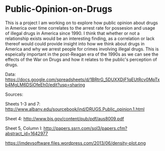 # Public-Opinion-on-Drugs
This is a project I am working on to explore how public opinion about drugs in America over time correlates to the arrest rate for possesion and usage of illegal drugs in America since 1990. I think that whether or not a relationship exists would be an interesting finding, as a correlation or lack thereof would could provide insight into how we think about drugs in America and why we arrest people for crimes involving illegal drugs. This is espeically important in the post-Reagan era of the 1990s as we can see the effects of the War on Drugs and how it relates to the public's perception of drugs.

Data: https://docs.google.com/spreadsheets/d/1BRtrG_5DUXXDjF1qEUtRcv0MpTxb4MgLM6DSiOfeEh0/edit?usp=sharing

Sources:

Sheets 1-3 and 7: http://www.albany.edu/sourcebook/ind/DRUGS.Public_opinion.1.html

Sheet 4: http://www.bjs.gov/content/pub/pdf/aus8009.pdf

Sheet 5, Column I: http://papers.ssrn.com/sol3/papers.cfm?abstract_id=1642977

https://imdevsoftware.files.wordpress.com/2013/06/density-plot.png
